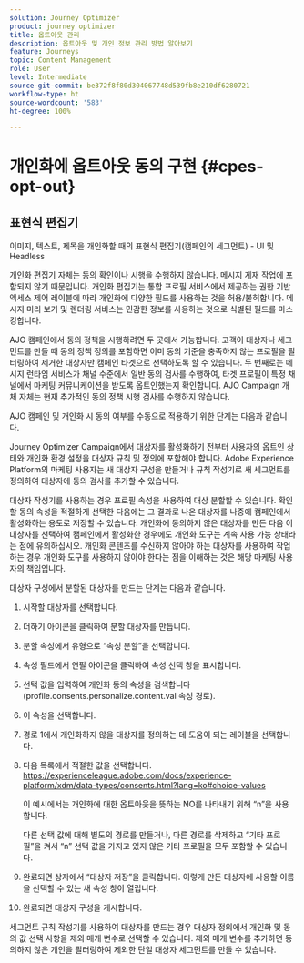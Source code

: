 ```yaml
---
solution: Journey Optimizer
product: journey optimizer
title: 옵트아웃 관리
description: 옵트아웃 및 개인 정보 관리 방법 알아보기
feature: Journeys
topic: Content Management
role: User
level: Intermediate
source-git-commit: be372f8f80d304067748d539fb8e210df6280721
workflow-type: ht
source-wordcount: '583'
ht-degree: 100%

---
```


# 개인화에 옵트아웃 동의 구현 {#cpes-opt-out}


## 표현식 편집기 

이미지, 텍스트, 제목을 개인화할 때의 표현식 편집기(캠페인의 세그먼트) - UI 및 Headless

개인화 편집기 자체는 동의 확인이나 시행을 수행하지 않습니다. 메시지 게재 작업에 포함되지 않기 때문입니다. 개인화 편집기는 통합 프로필 서비스에서 제공하는 권한 기반 액세스 제어 레이블에 따라 개인화에 다양한 필드를 사용하는 것을 허용/불허합니다. 메시지 미리 보기 및 렌더링 서비스는 민감한 정보를 사용하는 것으로 식별된 필드를 마스킹합니다.

AJO 캠페인에서 동의 정책을 시행하려면 두 곳에서 가능합니다. 고객이 대상자나 세그먼트를 만들 때 동의 정책 정의를 포함하면 이미 동의 기준을 충족하지 않는 프로필을 필터링하여 제거한 대상자만 캠페인 타겟으로 선택하도록 할 수 있습니다. 두 번째로는 메시지 런타임 서비스가 채널 수준에서 일반 동의 검사를 수행하여, 타겟 프로필이 특정 채널에서 마케팅 커뮤니케이션을 받도록 옵트인했는지 확인합니다. AJO Campaign 개체 자체는 현재 추가적인 동의 정책 시행 검사를 수행하지 않습니다.

AJO 캠페인 및 개인화 시 동의 여부를 수동으로 적용하기 위한 단계는 다음과 같습니다.

Journey Optimizer Campaign에서 대상자를 활성화하기 전부터 사용자의 옵트인 상태와 개인화 환경 설정을 대상자 규칙 및 정의에 포함해야 합니다. Adobe Experience Platform의 마케팅 사용자는 새 대상자 구성을 만들거나 규칙 작성기로 새 세그먼트를 정의하여 대상자에 동의 검사를 추가할 수 있습니다.

대상자 작성기를 사용하는 경우 프로필 속성을 사용하여 대상 분할할 수 있습니다. 확인할 동의 속성을 적절하게 선택한 다음에는 그 결과로 나온 대상자를 나중에 캠페인에서 활성화하는 용도로 저장할 수 있습니다. 개인화에 동의하지 않은 대상자를 만든 다음 이 대상자를 선택하여 캠페인에서 활성화한 경우에도 개인화 도구는 계속 사용 가능 상태라는 점에 유의하십시오. 개인화 콘텐츠를 수신하지 않아야 하는 대상자를 사용하여 작업하는 경우 개인화 도구를 사용하지 않아야 한다는 점을 이해하는 것은 해당 마케팅 사용자의 책임입니다.

대상자 구성에서 분할된 대상자를 만드는 단계는 다음과 같습니다.

1. 시작할 대상자를 선택합니다.

1. 더하기 아이콘을 클릭하여 분할 대상자를 만듭니다.

1. 분할 속성에서 유형으로 “속성 분할”을 선택합니다.

1. 속성 필드에서 연필 아이콘을 클릭하여 속성 선택 창을 표시합니다.

1. 선택 값을 입력하여 개인화 동의 속성을 검색합니다(profile.consents.personalize.content.val 속성 경로).

1. 이 속성을 선택합니다.

1. 경로 1에서 개인화하지 않을 대상자를 정의하는 데 도움이 되는 레이블을 선택합니다.

1. 다음 목록에서 적절한 값을 선택합니다. https://experienceleague.adobe.com/docs/experience-platform/xdm/data-types/consents.html?lang=ko#choice-values

   이 예시에서는 개인화에 대한 옵트아웃을 뜻하는 NO를 나타내기 위해 “n”을 사용합니다.

   다른 선택 값에 대해 별도의 경로를 만들거나, 다른 경로를 삭제하고 “기타 프로필”을 켜서 “n” 선택 값을 가지고 있지 않은 기타 프로필을 모두 포함할 수 있습니다.

1. 완료되면 상자에서 “대상자 저장”을 클릭합니다. 이렇게 만든 대상자에 사용할 이름을 선택할 수 있는 새 속성 창이 열립니다.

1. 완료되면 대상자 구성을 게시합니다.

세그먼트 규칙 작성기를 사용하여 대상자를 만드는 경우 대상자 정의에서 개인화 및 동의 값 선택 사항을 제외 매개 변수로 선택할 수 있습니다. 제외 매개 변수를 추가하면 동의하지 않은 개인을 필터링하여 제외한 단일 대상자 세그먼트를 만들 수 있습니다.
